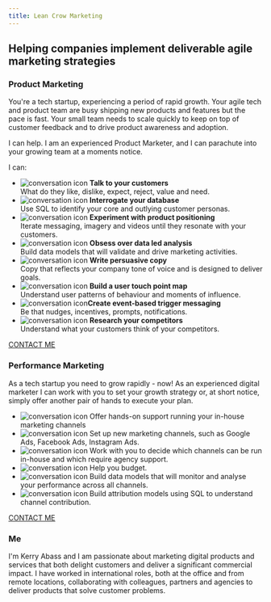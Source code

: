 ```yaml
---
title: Lean Crow Marketing
---
```

<div class="hero">
    <h2>Helping companies implement deliverable agile marketing strategies</h2>
</div>

<div class="section">

  <div class="section-content">

  </div>

</div>
<div id="product" class="section">
    <div class="section-content">
        <h3>Product Marketing</h3>
        <p>You're a tech startup, experiencing a period of rapid growth. Your agile tech and product team are busy shipping new products and features but the pace is fast. Your small team needs to scale quickly to keep on top of customer feedback and to drive product awareness and adoption.</p>
        <p>I can help. I am an experienced Product Marketer, and I can parachute into your growing team at a moments notice.</p>

<p>I can:</p>
        <ul>
          <li><img src="img/002-conversation.svg" alt="conversation icon" /> <b>Talk to your customers</b></br>What do they like, dislike, expect, reject, value and need.</li>

<li><img src="img/003-cloud.svg" alt="conversation icon" /> <b>Interrogate your database</b></br>Use SQL to identify your core and outlying customer personas.</li>
          <li> <img src="img/004-lab.svg" alt="conversation icon" /> <b>Experiment with product positioning</b></br>Iterate messaging, imagery and videos until they resonate with your customers.</li>
          <li> <img src="img/005-marketing.svg" alt="conversation icon" /> <b>Obsess over data led analysis</b></br>Build data models that will validate and drive marketing activities.</li>
          <li> <img src="img/006-edit.svg" alt="conversation icon" /> <b>Write persuasive copy</b></br>Copy that reflects your company tone of voice and is designed to deliver goals.</li>
          <li> <img src="img/007-map.svg" alt="conversation icon" /> <b>Build a user touch point map</b></br>Understand user patterns of behaviour and moments of influence.</li>
          <li> <img src="img/008-alert.svg" alt="conversation icon" /><b>Create event-based trigger messaging</b></br>Be that nudges, incentives, prompts, notifications.</li>
          <li> <img src="img/010-client.svg" alt="conversation icon" /> <b>Research your competitors </b></br>Understand what your customers think of your competitors.</li>
        </ul>

  <div class="center"><a href="/contact-me" class="button">CONTACT ME</a></div>

</div>
</div>
<div id="performance" class="section">
    <div class="section-content">
        <h3>Performance Marketing</h3>
        <p>As a tech startup you need to grow rapidly - now! As an experienced digital marketer I can work with you to set your growth strategy or, at short notice, simply offer another pair of hands to execute your plan.</p>

<ul>

<li> <img src="img/002-conversation.svg" alt="conversation icon" /> Offer hands-on support running your in-house marketing channels</li>

<li> <img src="img/002-conversation.svg" alt="conversation icon" /> Set up new marketing channels, such as Google Ads, Facebook Ads, Instagram Ads.</li>

<li> <img src="img/002-conversation.svg" alt="conversation icon" /> Work with you to decide which channels can be run in-house and which require agency support.</li>

<li> <img src="img/002-conversation.svg" alt="conversation icon" /> Help you budget.</li>

<li> <img src="img/002-conversation.svg" alt="conversation icon" /> Build data models that will monitor and analyse your performance across all channels.</li>

<li> <img src="img/002-conversation.svg" alt="conversation icon" /> Build attribution models using SQL to understand channel contribution.</li>
    </ul>

  <div class="center"><a href="/contact-me" class="button">CONTACT ME</a></div>

</div>
</div>
<div id="me" class="section">
    <div class="section-content">
        <h3>Me</h3>
        <p>I'm Kerry Abass and I am passionate about marketing digital products and services that both delight customers and deliver a significant commercial impact. I have worked in international roles, both at the office and from remote locations, collaborating with colleagues, partners and agencies to deliver products that solve customer problems.  </p>
        </div>
        </div>
